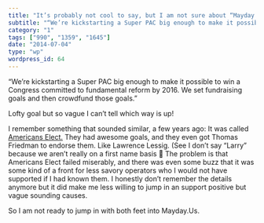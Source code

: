 ```yaml
---
title: "It’s probably not cool to say, but I am not sure about “Mayday.Us”"
subtitle: "“We’re kickstarting a Super PAC big enough to make it possible to win a Congress committed to fundam..."
category: "1"
tags: ["990", "1359", "1645"]
date: "2014-07-04"
type: "wp"
wordpress_id: 64
---
```

“We’re kickstarting a Super PAC big enough to make it possible to win a Congress committed to fundamental reform by 2016. We set fundraising goals and then crowdfund those goals.” 

Lofty goal but so vague I can’t tell which way is up!

I remember something that sounded similar, a few years ago: It was called[ Americans Elect.](http://www.salas.com/blog/2012/5/6/field-of-dreams-americans-elect.html) They had awesome goals, and they even got Thomas Friedman to endorse them. Like Lawrence Lessig. (See I don’t say “Larry” because we aren’t really on a first name basis 🙂 The problem is that Americans Elect failed miserably, and there was even some buzz that it was some kind of a front for less savory operators who I would not have supported if I had known them. I honestly don’t remember the details anymore but it did make me less willing to jump in an support positive but vague sounding causes.

So I am not ready to jump in with both feet into Mayday.Us.